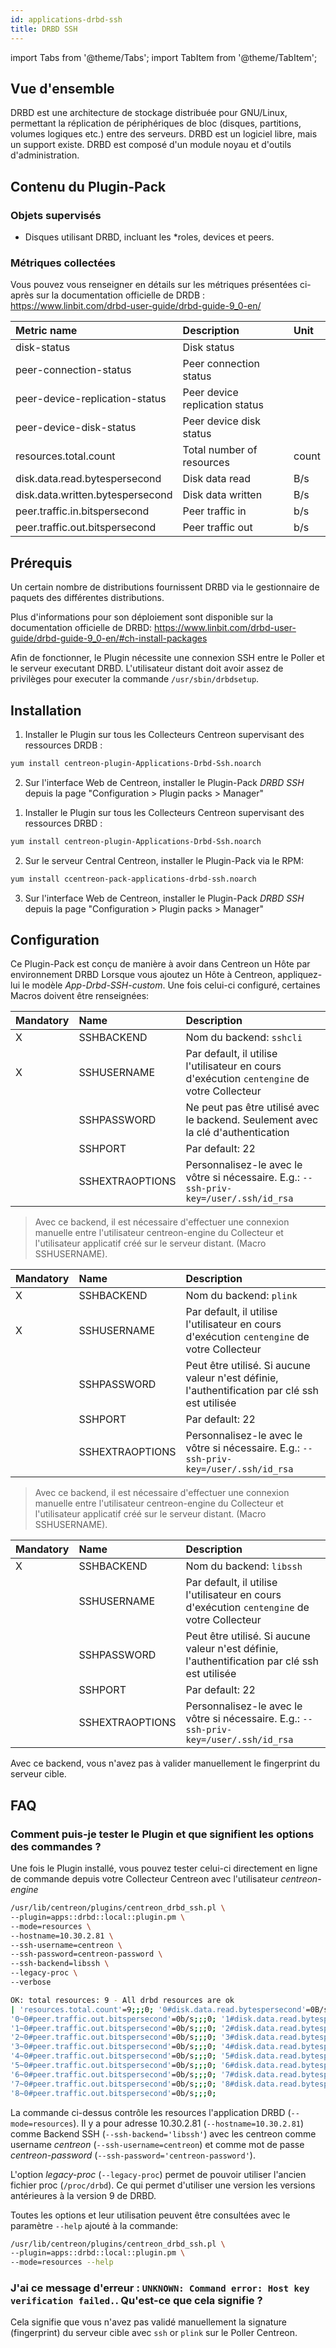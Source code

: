 ```yaml
---
id: applications-drbd-ssh
title: DRBD SSH
---
```

import Tabs from '@theme/Tabs';
import TabItem from '@theme/TabItem';


## Vue d'ensemble

DRBD est une architecture de stockage distribuée pour GNU/Linux, permettant la réplication de périphériques de bloc
(disques, partitions, volumes logiques etc.) entre des serveurs.
DRBD est un logiciel libre, mais un support existe. DRBD est composé d'un module noyau et d'outils d'administration.

## Contenu du Plugin-Pack

### Objets supervisés

* Disques utilisant DRBD, incluant les *roles, devices et peers.

### Métriques collectées

Vous pouvez vous renseigner en détails sur les métriques présentées ci-après sur la documentation officielle
de DRDB : https://www.linbit.com/drbd-user-guide/drbd-guide-9_0-en/

<Tabs groupId="operating-systems">
<TabItem value="Resources" label="Resources">

| Metric name                      | Description                    | Unit  |
| :------------------------------- | :----------------------------- | :---- |
| disk-status                      | Disk status                    |       |
| peer-connection-status           | Peer connection status         |       |
| peer-device-replication-status   | Peer device replication status |       |
| peer-device-disk-status          | Peer device disk status        |       |
| resources.total.count            | Total number of resources      | count |
| disk.data.read.bytespersecond    | Disk data read                 | B/s   |
| disk.data.written.bytespersecond | Disk data written              | B/s   |
| peer.traffic.in.bitspersecond    | Peer traffic in                | b/s   |
| peer.traffic.out.bitspersecond   | Peer traffic out               | b/s   |

</TabItem>
</Tabs>

## Prérequis

Un certain nombre de distributions fournissent DRBD via le gestionnaire de paquets des différentes distributions.

Plus d'informations pour son déploiement sont disponible sur la documentation officielle de DRBD:
https://www.linbit.com/drbd-user-guide/drbd-guide-9_0-en/#ch-install-packages

Afin de fonctionner, le Plugin nécessite une connexion SSH entre le Poller et le serveur executant DRBD. L'utilisateur distant
doit avoir assez de privilèges pour executer la commande `/usr/sbin/drbdsetup`.

## Installation

<Tabs groupId="operating-systems">
<TabItem value="Online IMP Licence & IT100 Editions" label="Online IMP Licence & IT100 Editions">

1. Installer le Plugin sur tous les Collecteurs Centreon supervisant des ressources DRDB :

```bash
yum install centreon-plugin-Applications-Drbd-Ssh.noarch
```

2. Sur l'interface Web de Centreon, installer le Plugin-Pack *DRBD SSH* depuis la page "Configuration > Plugin packs > Manager"

</TabItem>
<TabItem value="Offline IMP License" label="Offline IMP License">

1. Installer le Plugin sur tous les Collecteurs Centreon supervisant des ressources DRBD :

```bash
yum install centreon-plugin-Applications-Drbd-Ssh.noarch
```

2. Sur le serveur Central Centreon, installer le Plugin-Pack via le RPM:

```bash
yum install ccentreon-pack-applications-drbd-ssh.noarch
```

3. Sur l'interface Web de Centreon, installer le Plugin-Pack *DRBD SSH* depuis la page "Configuration > Plugin packs > Manager"

</TabItem>
</Tabs>

## Configuration

Ce Plugin-Pack est conçu de manière à avoir dans Centreon un Hôte par environnement DRBD
Lorsque vous ajoutez un Hôte à Centreon, appliquez-lui le modèle *App-Drbd-SSH-custom*.
Une fois celui-ci configuré, certaines Macros doivent être renseignées:

<Tabs groupId="operating-systems">
<TabItem value="sshcli backend" label="sshcli backend">

| Mandatory | Name            | Description                                                                                     |
| :-------- | :-------------- | :---------------------------------------------------------------------------------------------- |
| X         | SSHBACKEND      | Nom du backend: ```sshcli```                                                                    |
| X         | SSHUSERNAME     | Par default, il utilise l'utilisateur en cours d'exécution ```centengine``` de votre Collecteur |
|           | SSHPASSWORD     | Ne peut pas être utilisé avec le backend. Seulement avec la clé d'authentication                |
|           | SSHPORT         | Par default: 22                                                                                 |
|           | SSHEXTRAOPTIONS | Personnalisez-le avec le vôtre si nécessaire. E.g.: ```--ssh-priv-key=/user/.ssh/id_rsa```      |

> Avec ce backend, il est nécessaire d'effectuer une connexion manuelle entre l'utilisateur centreon-engine du Collecteur
et l'utilisateur applicatif créé sur le serveur distant. (Macro SSHUSERNAME).

</TabItem>
<TabItem value="plink backend" label="plink backend">

| Mandatory | Name            | Description                                                                                     |
| :-------- | :-------------- | :---------------------------------------------------------------------------------------------- |
| X         | SSHBACKEND      | Nom du backend: ```plink```                                                                     |
| X         | SSHUSERNAME     | Par default, il utilise l'utilisateur en cours d'exécution ```centengine``` de votre Collecteur |
|           | SSHPASSWORD     | Peut être utilisé. Si aucune valeur n'est définie, l'authentification par clé ssh est utilisée  |
|           | SSHPORT         | Par default: 22                                                                                 |
|           | SSHEXTRAOPTIONS | Personnalisez-le avec le vôtre si nécessaire. E.g.: ```--ssh-priv-key=/user/.ssh/id_rsa```      |

> Avec ce backend, il est nécessaire d'effectuer une connexion manuelle entre l'utilisateur centreon-engine du Collecteur
et l'utilisateur applicatif créé sur le serveur distant. (Macro SSHUSERNAME).

</TabItem>
<TabItem value="libssh backend (par défaut)" label="libssh backend (par défaut)">

| Mandatory | Name            | Description                                                                                     |
| :-------- | :-------------- | :---------------------------------------------------------------------------------------------- |
| X         | SSHBACKEND      | Nom du backend: ```libssh```                                                                    |
|           | SSHUSERNAME     | Par default, il utilise l'utilisateur en cours d'exécution ```centengine``` de votre Collecteur |
|           | SSHPASSWORD     | Peut être utilisé. Si aucune valeur n'est définie, l'authentification par clé ssh est utilisée  |
|           | SSHPORT         | Par default: 22                                                                                 |
|           | SSHEXTRAOPTIONS | Personnalisez-le avec le vôtre si nécessaire. E.g.: ```--ssh-priv-key=/user/.ssh/id_rsa```      |

Avec ce backend, vous n'avez pas à valider manuellement le fingerprint du serveur cible.

</TabItem>
</Tabs>

## FAQ

### Comment puis-je tester le Plugin et que signifient les options des commandes ?

Une fois le Plugin installé, vous pouvez tester celui-ci directement en ligne de commande depuis votre Collecteur Centreon avec l'utilisateur *centreon-engine*

```bash
/usr/lib/centreon/plugins/centreon_drbd_ssh.pl \
--plugin=apps::drbd::local::plugin.pm \
--mode=resources \
--hostname=10.30.2.81 \
--ssh-username=centreon \
--ssh-password=centreon-password \
--ssh-backend=libssh \
--legacy-proc \
--verbose

OK: total resources: 9 - All drbd resources are ok
| 'resources.total.count'=9;;;0; '0#disk.data.read.bytespersecond'=0B/s;;;0; '0#disk.data.written.bytespersecond'=0B/s;;;0; '0~0#peer.traffic.in.bitspersecond'=0b/s;;;0;
'0~0#peer.traffic.out.bitspersecond'=0b/s;;;0; '1#disk.data.read.bytespersecond'=0B/s;;;0; '1#disk.data.written.bytespersecond'=0B/s;;;0; '1~0#peer.traffic.in.bitspersecond'=0b/s;;;0;
'1~0#peer.traffic.out.bitspersecond'=0b/s;;;0; '2#disk.data.read.bytespersecond'=0B/s;;;0; '2#disk.data.written.bytespersecond'=0B/s;;;0; '2~0#peer.traffic.in.bitspersecond'=0b/s;;;0;
'2~0#peer.traffic.out.bitspersecond'=0b/s;;;0; '3#disk.data.read.bytespersecond'=0B/s;;;0; '3#disk.data.written.bytespersecond'=0B/s;;;0; '3~0#peer.traffic.in.bitspersecond'=0b/s;;;0;
'3~0#peer.traffic.out.bitspersecond'=0b/s;;;0; '4#disk.data.read.bytespersecond'=0B/s;;;0; '4#disk.data.written.bytespersecond'=0B/s;;;0; '4~0#peer.traffic.in.bitspersecond'=0b/s;;;0;
'4~0#peer.traffic.out.bitspersecond'=0b/s;;;0; '5#disk.data.read.bytespersecond'=0B/s;;;0; '5#disk.data.written.bytespersecond'=0B/s;;;0; '5~0#peer.traffic.in.bitspersecond'=0b/s;;;0;
'5~0#peer.traffic.out.bitspersecond'=0b/s;;;0; '6#disk.data.read.bytespersecond'=0B/s;;;0; '6#disk.data.written.bytespersecond'=0B/s;;;0; '6~0#peer.traffic.in.bitspersecond'=0b/s;;;0;
'6~0#peer.traffic.out.bitspersecond'=0b/s;;;0; '7#disk.data.read.bytespersecond'=0B/s;;;0; '7#disk.data.written.bytespersecond'=0B/s;;;0; '7~0#peer.traffic.in.bitspersecond'=0b/s;;;0;
'7~0#peer.traffic.out.bitspersecond'=0b/s;;;0; '8#disk.data.read.bytespersecond'=0B/s;;;0; '8#disk.data.written.bytespersecond'=0B/s;;;0; '8~0#peer.traffic.in.bitspersecond'=0b/s;;;0;
'8~0#peer.traffic.out.bitspersecond'=0b/s;;;0;
```

La commande ci-dessus contrôle les resources l'application DRBD (```--mode=resources```).
Il y a pour adresse 10.30.2.81 (```--hostname=10.30.2.81```) comme Backend SSH  (```--ssh-backend='libssh'```)
avec les centreon comme username _centreon_ (```--ssh-username=centreon```) et comme mot de passe _centreon-password_ (```--ssh-password='centreon-password'```).

L'option _legacy-proc_ (```--legacy-proc```) permet de pouvoir utiliser l'ancien fichier proc (```/proc/drbd```). Ce qui permet d'utiliser une version les versions antérieures à la version 9 de DRBD.

Toutes les options et leur utilisation peuvent être consultées avec le paramètre ```--help``` ajouté à la commande:

```bash
/usr/lib/centreon/plugins/centreon_drbd_ssh.pl \
--plugin=apps::drbd::local::plugin.pm \
--mode=resources --help
```

### J'ai ce message d'erreur : ```UNKNOWN: Command error: Host key verification failed.```. Qu'est-ce que cela signifie ?

Cela signifie que vous n'avez pas validé manuellement la signature (fingerprint) du serveur cible avec ```ssh``` or ```plink``` sur le Poller Centreon.
